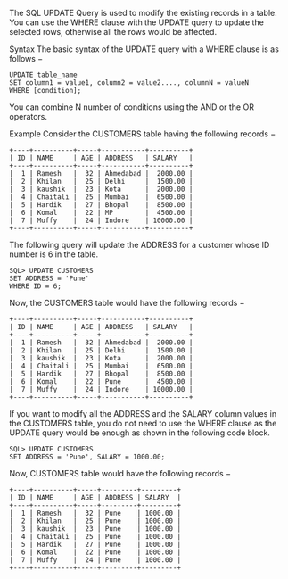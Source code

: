 The SQL UPDATE Query is used to modify the existing records in a table. You can use the WHERE clause with the UPDATE query to update the selected rows, otherwise all the rows would be affected.

Syntax
The basic syntax of the UPDATE query with a WHERE clause is as follows −

    UPDATE table_name
    SET column1 = value1, column2 = value2...., columnN = valueN
    WHERE [condition];
You can combine N number of conditions using the AND or the OR operators.

Example
Consider the CUSTOMERS table having the following records −

    +----+----------+-----+-----------+----------+
    | ID | NAME     | AGE | ADDRESS   | SALARY   |
    +----+----------+-----+-----------+----------+
    |  1 | Ramesh   |  32 | Ahmedabad |  2000.00 |
    |  2 | Khilan   |  25 | Delhi     |  1500.00 |
    |  3 | kaushik  |  23 | Kota      |  2000.00 |
    |  4 | Chaitali |  25 | Mumbai    |  6500.00 |
    |  5 | Hardik   |  27 | Bhopal    |  8500.00 |
    |  6 | Komal    |  22 | MP        |  4500.00 |
    |  7 | Muffy    |  24 | Indore    | 10000.00 |
    +----+----------+-----+-----------+----------+
The following query will update the ADDRESS for a customer whose ID number is 6 in the table.

    SQL> UPDATE CUSTOMERS
    SET ADDRESS = 'Pune'
    WHERE ID = 6;
Now, the CUSTOMERS table would have the following records −

    +----+----------+-----+-----------+----------+
    | ID | NAME     | AGE | ADDRESS   | SALARY   |
    +----+----------+-----+-----------+----------+
    |  1 | Ramesh   |  32 | Ahmedabad |  2000.00 |
    |  2 | Khilan   |  25 | Delhi     |  1500.00 |
    |  3 | kaushik  |  23 | Kota      |  2000.00 |
    |  4 | Chaitali |  25 | Mumbai    |  6500.00 |
    |  5 | Hardik   |  27 | Bhopal    |  8500.00 |
    |  6 | Komal    |  22 | Pune      |  4500.00 |
    |  7 | Muffy    |  24 | Indore    | 10000.00 |
    +----+----------+-----+-----------+----------+
If you want to modify all the ADDRESS and the SALARY column values in the CUSTOMERS table, you do not need to use the WHERE clause as the UPDATE query would be enough as shown in the following code block.

    SQL> UPDATE CUSTOMERS
    SET ADDRESS = 'Pune', SALARY = 1000.00;
Now, CUSTOMERS table would have the following records −

    +----+----------+-----+---------+---------+
    | ID | NAME     | AGE | ADDRESS | SALARY  |
    +----+----------+-----+---------+---------+
    |  1 | Ramesh   |  32 | Pune    | 1000.00 |
    |  2 | Khilan   |  25 | Pune    | 1000.00 |
    |  3 | kaushik  |  23 | Pune    | 1000.00 |
    |  4 | Chaitali |  25 | Pune    | 1000.00 |
    |  5 | Hardik   |  27 | Pune    | 1000.00 |
    |  6 | Komal    |  22 | Pune    | 1000.00 |
    |  7 | Muffy    |  24 | Pune    | 1000.00 |
    +----+----------+-----+---------+---------+
